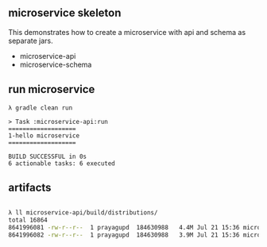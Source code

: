 microservice skeleton
-----------------------

This demonstrates how to create a microservice with api and schema as separate jars.

- microservice-api
- microservice-schema
 

run microservice
--------

```
λ gradle clean run

> Task :microservice-api:run
===================
1-hello microservice
===================

BUILD SUCCESSFUL in 0s
6 actionable tasks: 6 executed
```

artifacts
---------


```bash

λ ll microservice-api/build/distributions/
total 16864
8641996081 -rw-r--r--  1 prayagupd  184630988   4.4M Jul 21 15:36 microservice-api-1.0.tar
8641996082 -rw-r--r--  1 prayagupd  184630988   3.9M Jul 21 15:36 microservice-api-1.0.zip
```